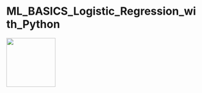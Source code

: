 # ML_BASICS_Logistic_Regression_with_Python


<img src="https://render.githubusercontent.com/render/math?math=z=\frac{1}{1+e^{-z}}" width="128" height="128">
